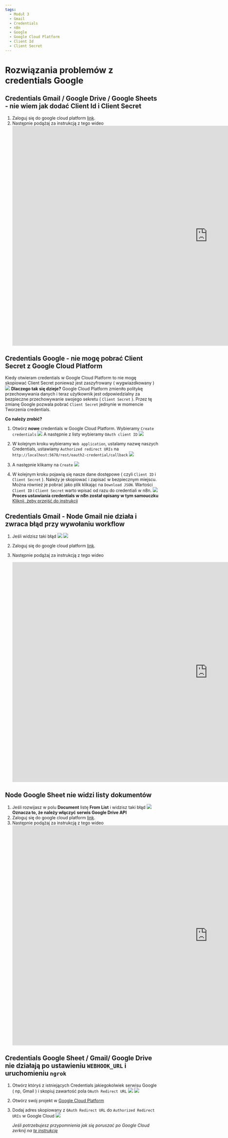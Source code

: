 ```yaml
---
tags:
  - Moduł 3
  - Gmail
  - Credentials
  - n8n
  - Google
  - Google Cloud Platform
  - Client Id
  - Client Secret
---
```


# **Rozwiązania problemów z credentials Google**

## **Credentials Gmail / Google Drive / Google Sheets - nie wiem jak dodać Client Id i Client Secret**
1. Zaloguj się do google cloud platform [link](https://console.cloud.google.com/).
1. Następnie podążaj za instrukcją z tego wideo
   <div class="video-wrapper">
    <iframe width="1280" height="720" src="https://www.youtube.com/embed/k5FOdX_LaDo?si=mJTctvD5Cx_7drrg" title="YouTube video player" frameborder="0" allow="accelerometer; autoplay; clipboard-write; encrypted-media; gyroscope; picture-in-picture; web-share" referrerpolicy="strict-origin-when-cross-origin" allowfullscreen></iframe>
    </div>


## **Credentials Google - nie mogę pobrać Client Secret z Google Cloud Platform**
Kiedy otwieram credentials w Google Cloud Platform to nie mogę skopiować Client Secret ponieważ jest zaszyfrowany ( wygwiazdkowany )
   ![](assets/google_cloud__credentials__secrets_0.png)
**Dlaczego tak się dzieje?**
Google Cloud Platform zmieniło politykę przechowywania danych i teraz użytkownik jest odpowiedzialny za bezpieczne przechowywanie swojego sekretu ( `Client Secret` ). Przez tę zmianę Google pozwala pobrać `Client Secret` jednynie w momencie Tworzenia credentials.

**Co należy zrobić?**

1. Otwórz **nowe** credentials w Google Cloud Platform. Wybieramy `Create credentials`
   ![](assets/google_cloud__credentials__secrets_1.png)
   A następnie z listy wybieramy `OAuth client ID`
   ![](assets/google_cloud__credentials__secrets_2.png)

1. W kolejnym kroku wybieramy `Web application`, ustalamy nazwę naszych Credentials, ustawiamy `Authorized redirect URIs` na `http://localhost:5678/rest/oauth2-credential/callback`
   ![](assets/google_cloud__credentials__secrets_3.png)

1. A następnie klikamy na `Create`
   ![](assets/google_cloud__credentials__secrets_4.png)

1. W kolejnym kroku pojawią się nasze dane dostępowe ( czyli `Client ID` i `Client Secret` ). Należy je skopiować i zapisać w bezpiecznym miejscu.
   Można również je pobrać jako plik klikając na `Download JSON`. Wartości `Client ID` i `Client Secret` warto wpisać od razu do credentiali w n8n.
   ![](assets/google_cloud__credentials__secrets_5.png)
   **Proces ustawiania credentials w n8n został opisany w tym samouczku**
   [Kliknij, żeby przejść do instrukcji](../04_credentiale_credentials_problems/#credentials-gmail-google-drive-google-sheets-nie-wiem-jak-dodac-client-id-i-client-secret)
## **Credentials Gmail - Node Gmail nie działa i zwraca błąd przy wywołaniu workflow**

1. Jeśli widzisz taki błąd
   ![](assets/credentials__gmail__error_not_enabled_1.png)
   ![](assets/credentials__gmail__error_not_enabled_2.png)

1. Zaloguj się do google cloud platform [link](https://console.cloud.google.com/).
1. Następnie podążaj za instrukcją z tego wideo
    <div class="video-wrapper">
    <iframe width="1280" height="720" src="https://www.youtube.com/embed/DT8ynTz9xuI?si=V1z3qWngLAfqNvYP" title="YouTube video player" frameborder="0" allow="accelerometer; autoplay; clipboard-write; encrypted-media; gyroscope; picture-in-picture; web-share" referrerpolicy="strict-origin-when-cross-origin" allowfullscreen></iframe>
    </div>

## **Node Google Sheet nie widzi listy dokumentów**

1. Jeśli rozwijasz w polu **Document** listę **From List** i widzisz taki błąd
   ![](assets/credentials__google__does_not_see_list_1.png)
   **Oznacza to, że należy włączyć serwis Google Drive API** 
1. Zaloguj się do google cloud platform [link](https://console.cloud.google.com/).
1. Następnie podążaj za instrukcją z tego wideo
    <div class="video-wrapper">
    <iframe width="1280" height="720" src="https://www.youtube.com/embed/O7QV6X8H1uk?si=QUOOzcxJxuKSwuky" title="YouTube video player" frameborder="0" allow="accelerometer; autoplay; clipboard-write; encrypted-media; gyroscope; picture-in-picture; web-share" referrerpolicy="strict-origin-when-cross-origin" allowfullscreen></iframe>
    </div>

## **Credentials Google Sheet / Gmail/ Google Drive nie działają po ustawieniu `WEBHOOK_URL` i uruchomieniu `ngrok`**

1. Otwórz któryś z istniejących Credentials jakiegokolwiek serwisu Google ( np, Gmail ) i skopiuj zawartość pola `OAuth Redirect URL`
   ![](assets/problems__google_credentials__ngrok_0.png)
   ![](assets/problems__google_credentials__ngrok_1.png)

1. Otwórz swój projekt w [Google Cloud Platform](https://console.cloud.google.com/)

1. Dodaj adres skopiowany z `OAuth Redirect URL` do `Authorized Redirect URIs` w Google Cloud
   ![](assets/problems__google_credentials__ngrok_2.png)

   *Jeśli potrzebujesz przypomnienia jak się poruszać po Google Cloud zerknij na
   [tę instrukcję](./#credentials-gmail-google-drive-google-sheets-nie-wiem-jak-dodac-client-id-i-client-secret)*
